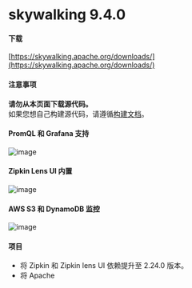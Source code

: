 # skywalking 9.4.0

#### 下载
[https://skywalking.apache.org/downloads/](https://skywalking.apache.org/downloads/)

#### 注意事项
**请勿从本页面下载源代码。**  
如果您想自己构建源代码，请遵循[构建文档](https://github.com/apache/skywalking/tree/master/docs/en/guides/How-to-build.md#build-from-github)。

#### PromQL 和 Grafana 支持
![image](https://user-images.githubusercontent.com/5441976/223913008-829e5895-84cd-4f19-b8f9-c15664748872.png)

#### Zipkin Lens UI 内置
![image](https://user-images.githubusercontent.com/5441976/223913255-3282ad98-cfb6-4571-9c42-a83b50a97970.png)

#### AWS S3 和 DynamoDB 监控
![image](https://user-images.githubusercontent.com/5441976/223913434-ea6c93dd-b4f4-4857-aff1-1d41986ac285.png)

#### 项目
- 将 Zipkin 和 Zipkin lens UI 依赖提升至 2.24.0 版本。
- 将 Apache